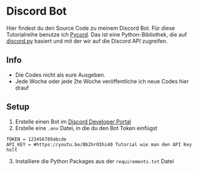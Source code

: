 # Discord Bot
Hier findest du den Source Code zu meinem Discord Bot. Für diese Tutorialreihe benutze ich [Pycord](https://github.com/Pycord-Development/pycord). 
Das ist eine Python-Bibliothek, die auf [discord.py](https://github.com/Rapptz/discord.py) basiert und mit der wir auf die Discord API zugreifen.

## Info
- Die Codes nicht als eure Ausgeben.
- Jede Woche oder jede 2te Woche veröffentliche ich neue Codes hier drauf

## Setup
1. Erstelle einen Bot im [Discord Developer Portal](https://discord.com/developers/applications/)
2. Erstelle eine `.env` Datei, in die du den Bot Token einfügst
```
TOKEN = 123456789abcde
API_KEY = #https://youtu.be/Bb2hrOIhi40 Tutorial wie man den API Key holt
```
3. Installiere die Python Packages aus der `requirements.txt` Datei
